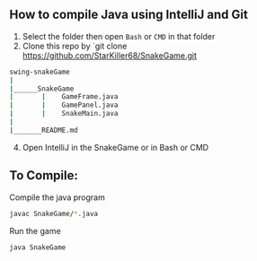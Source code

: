 ## How to compile Java using IntelliJ and Git
1. Select the folder then open `Bash` or `CMD` in that folder
2. Clone this repo by `git clone https://github.com/StarKiller68/SnakeGame.git



```bash
swing-snakeGame
|
|______SnakeGame
|       |    GameFrame.java
|       |    GamePanel.java
|       |    SnakeMain.java
|
|_______README.md
```

4. Open IntelliJ in the SnakeGame or in Bash or CMD
## To Compile:

Compile the java program
```bash
javac SnakeGame/*.java
```
Run the game
```bash
java SnakeGame
```
